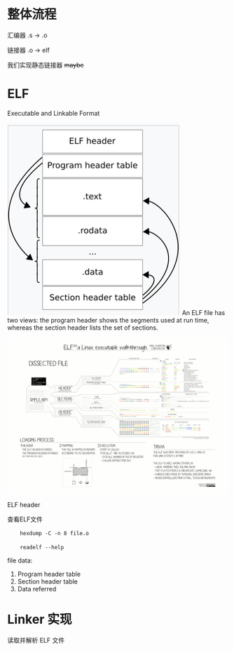 # 整体流程

汇编器 .s -> .o 

链接器 .o -> elf

我们实现静态链接器 ~~maybe~~



# ELF

Executable and Linkable Format

![alt text](img/ELF_structure.png)
An ELF file has two views: the program header shows the segments used at run time, whereas the section header lists the set of sections.

![ELF struct](img/ELF_Executable_and_Linkable_Format_diagram_by_Ange_Albertini.png)


ELF header

查看ELF文件
``` shell
    hexdump -C -n 8 file.o

    readelf --help
```

file data:
1. Program header table
2. Section header table
3. Data referred

# Linker 实现

读取并解析 ELF 文件